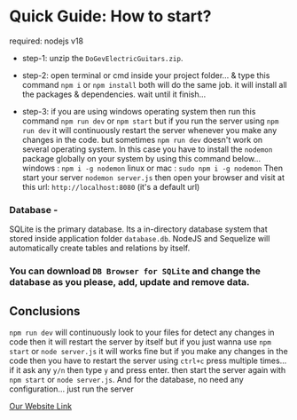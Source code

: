 ﻿
# Quick Guide: How to start?

required: nodejs v18

* step-1: unzip the `DoGevElectricGuitars.zip`.

* step-2: open terminal or cmd inside your project folder... & type this command `npm i` or `npm install` both will do the same job. it will install all the packages & dependencies. wait until it finish...

* step-3: if you are using windows operating system then run this command `npm run dev` or `npm start` but if you run the server using `npm run dev` it will continuously restart the server whenever you make any changes in the code. but sometimes `npm run dev` doesn't work on several operating system.
In this case you have to install the `nodemon` package globally on your system by using this command below...
windows : `npm i -g nodemon`
linux or mac : `sudo npm i -g nodemon`
Then start your server `nodemon server.js`
then open your browser and visit at this url: `http://localhost:8080` (it's a default url)


### Database -
SQLite is the primary database. Its a in-directory database system that stored inside application folder `database.db`. NodeJS and Sequelize will automatically create tables and relations by itself.

### You can download `DB Browser for SQLite` and change the database as you please, add, update and remove data.


## Conclusions
`npm run dev` will continuously look to your files for detect any changes in code then it will restart the server by itself but if you just wanna use `npm start` or `node server.js` it will works fine but if you make any changes in the code then you have to restart the server using `ctrl+c` press multiple times... if it ask any `y/n` then type `y` and press enter. then start the server again with `npm start` or `node server.js`.
And for the database, no need any configuration... just run the server


<a href="https://electric-guitar-demo-store.onrender.com/" target="_blank">Our Website Link</a>
